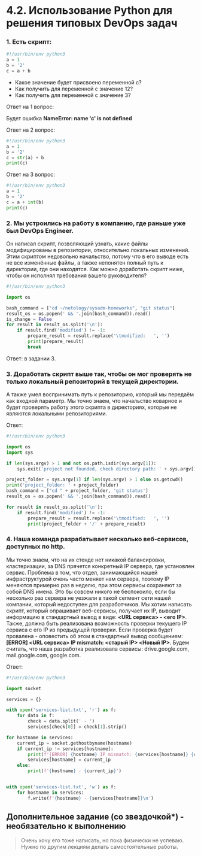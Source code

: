 # 4.2. Использование Python для решения типовых DevOps задач

### 1. Есть скрипт:

```python
#!/usr/bin/env python3
a = 1
b = '2'
c = a + b
```

* Какое значение будет присвоено переменной c?
* Как получить для переменной c значение 12?
* Как получить для переменной c значение 3?

Ответ на 1 вопрос: 

Будет ошибка **NameError: name 'c' is not defined**

Ответ на 2 вопрос:
```python
#!/usr/bin/env python3
a = 1
b = '2'
c = str(a) + b
print(c)
```

Ответ на 3 вопрос:
```python
#!/usr/bin/env python3
a = 1
b = '2'
c = a + int(b)
print(c)
```

### 2. Мы устроились на работу в компанию, где раньше уже был DevOps Engineer.

Он написал скрипт, позволяющий узнать, какие файлы модифицированы в репозитории,
относительно локальных изменений. Этим скриптом недовольно начальство, потому что
в его выводе есть не все изменённые файлы, а также непонятен полный путь к директории,
где они находятся. Как можно доработать скрипт ниже, чтобы он исполнял требования
вашего руководителя?

```python
#!/usr/bin/env python3

import os

bash_command = ["cd ~/netology/sysadm-homeworks", "git status"]
result_os = os.popen(' && '.join(bash_command)).read()
is_change = False
for result in result_os.split('\n'):
    if result.find('modified') != -1:
        prepare_result = result.replace('\tmodified:   ', '')
        print(prepare_result)
        break
```

Ответ: в задании 3.

### 3. Доработать скрипт выше так, чтобы он мог проверять не только локальный репозиторий в текущей директории.
А также умел воспринимать путь к репозиторию, который мы передаём как входной параметр.
Мы точно знаем, что начальство коварное и будет проверять работу этого скрипта в директориях,
которые не являются локальными репозиториями.

Ответ:

```python
#!/usr/bin/env python3

import os
import sys

if len(sys.argv) > 1 and not os.path.isdir(sys.argv[1]):
    sys.exit('project not founded, check directory path: ' + sys.argv[1])

project_folder = sys.argv[1] if len(sys.argv) > 1 else os.getcwd()
print('project_folder: ' + project_folder)
bash_command = ["cd " + project_folder, 'git status']
result_os = os.popen(' && '.join(bash_command)).read()

for result in result_os.split('\n'):
    if result.find('modified') != -1:
        prepare_result = result.replace('\tmodified:   ', '')
        print(project_folder + '/' + prepare_result)
```

### 4. Наша команда разрабатывает несколько веб-сервисов, доступных по http.
Мы точно знаем, что на их стенде нет никакой балансировки, кластеризации, за DNS прячется
конкретный IP сервера, где установлен сервис. Проблема в том, что отдел, занимающийся нашей
инфраструктурой очень часто меняет нам сервера, поэтому IP меняются примерно раз в неделю,
при этом сервисы сохраняют за собой DNS имена. Это бы совсем никого не беспокоило, если
бы несколько раз сервера не уезжали в такой сегмент сети нашей компании, который недоступен
для разработчиков. Мы хотим написать скрипт, который опрашивает веб-сервисы, получает 
их IP, выводит информацию в стандартный вывод в виде: **<URL сервиса> - <его IP>**. Также,
должна быть реализована возможность проверки текущего IP сервиса c его IP из предыдущей
проверки. Если проверка будет провалена - оповестить об этом в стандартный вывод
сообщением: **[ERROR] <URL сервиса> IP mismatch: <старый IP> <Новый IP>**. 
Будем считать, что наша разработка реализовала сервисы: 
drive.google.com, mail.google.com, google.com.

Ответ:

```python
#!/usr/bin/env python3

import socket

services = {}

with open('services-list.txt', 'r') as f:
    for data in f:
        check = data.split(' - ')
        services[check[0]] = check[1].strip()

for hostname in services:
    current_ip = socket.gethostbyname(hostname)
    if current_ip != services[hostname]:
        print(f'[ERROR] {hostname} IP mismatch: {services[hostname]} {current_ip}')
        services[hostname] = current_ip
    else:
        print(f'{hostname} - {current_ip}')


with open('services-list.txt', 'w') as f:
    for hostname in services:
        f.write(f'{hostname} - {services[hostname]}\n')
```

## Дополнительное задание (со звездочкой*) - необязательно к выполнению

> Очень хочу его тоже написать, но пока физически не успеваю. 
> Нужно по другим лекциям делать самостоятельные работы.